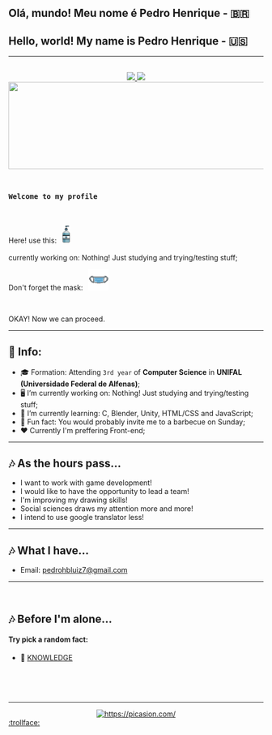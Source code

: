 ## Olá, mundo! Meu nome é Pedro Henrique - :brazil:
## Hello, world! My name is Pedro Henrique - :us:
---

</br>

<div align="center">
    <a href="https://github.com/Drinpy">
        <img height="140em" src="https://github-readme-stats.vercel.app/api?username=Drinpy&theme=react&show_icons=true&count_private=true">
        <img height="140em" src="https://github-readme-stats.vercel.app/api/top-langs/?username=Drinpy&theme=react&layout=compact">
         <img height="172cm" width="1000cm" src="https://github-readme-streak-stats.herokuapp.com/?user=Drinpy&theme=react">
    </a>
</div>

 </br>

### `Welcome to my profile`

</br>

<p align="left">
  Here! use this:&ensp;
    <img src="/IMG/aqua_gel-removebg-preview.png" width="16" title="Hmmmm fresh innit!?"> <br>
   
</br>
   currently working on: Nothing! Just studying and trying/testing stuff;

  Don't forget the mask:&ensp;
  <img src="/IMG/maskpixel-removebg-preview.png" width="40" title="Soon you'll get used to it">

</br>

OKAY! Now we can proceed. 


--- 
## :bookmark_tabs: Info:


- :mortar_board: Formation: Attending `3rd year` of **Computer Science** in **UNIFAL (Universidade Federal de Alfenas)**;
- 🖥️ I’m currently working on: Nothing! Just studying and trying/testing stuff;
- 🌱 I’m currently learning: C, Blender, Unity, HTML/CSS and JavaScript;
- :clown_face: Fun fact: You would probably invite me to a barbecue on Sunday;
- ♥️ Currently I'm preffering Front-end;


---
## 🎶 As the hours pass...

- I want to work with game development! 
- I would like to have the opportunity to lead a team!
- I'm improving my drawing skills!
- Social sciences draws my attention more and more!
- I intend to use google translator less!

---
## 🎶 What I have...

- Email: pedrohbluiz7@gmail.com

---
</br>

## 🎶 Before I'm alone...

#### Try pick a random fact:
- 👾 <a href="http://randomfactgenerator.net/"> KNOWLEDGE </a>

</br></br>
</br>

---

<div align="center">
<a href="https://picasion.com/"><img src="https://i.picasion.com/pic92/2c6bb70abcdc15c4ac104c645e0cdd90.gif" width="200" height="200" border="0" alt="https://picasion.com/" /></a><br /><a href="https://picasion.com/"></a>
    </div>
<!-- joke by Dudushy -->
<a href="https://youtu.be/sCNrK-n68CM" >:trollface:</a>

